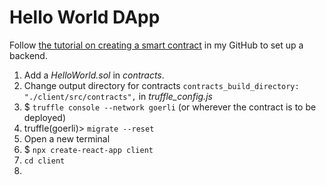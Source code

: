 # Hello World DApp

Follow [the tutorial on creating a smart contract](https://github.com/AbhyasKanaujia/hello-smart-contract-alchemy-tutorial) in my GitHub to set up a backend.

1. Add a _HelloWorld.sol_ in _contracts_.
2. Change output directory for contracts `contracts_build_directory: "./client/src/contracts",` in _truffle_config.js_
3. $ `truffle console --network goerli` (or wherever the contract is to be deployed)
4. truffle(goerli)> `migrate --reset`
5. Open a new terminal
6. $ `npx create-react-app client`
7. `cd client`
8. 


